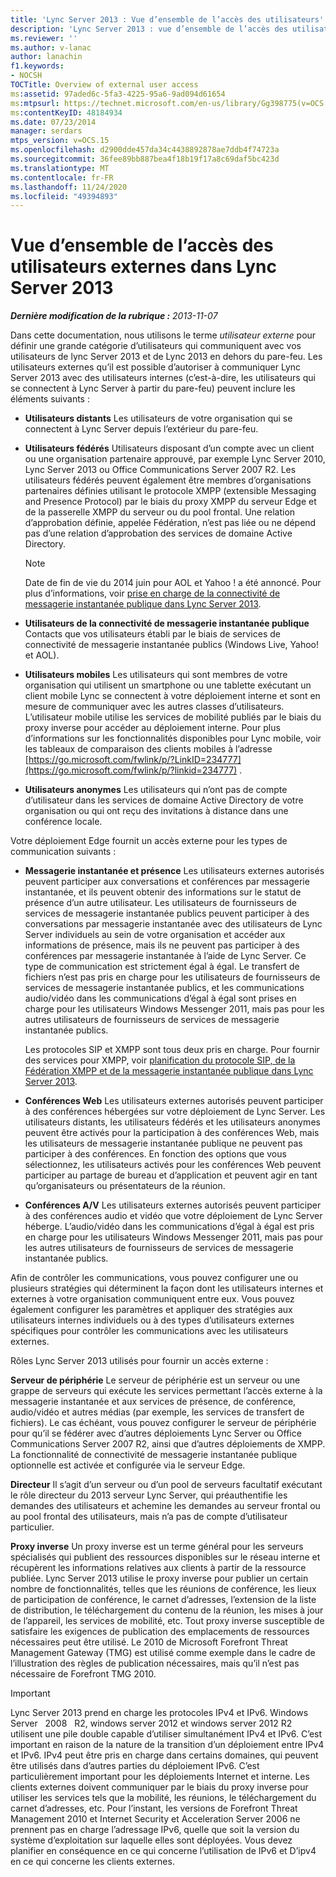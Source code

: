 ```yaml
---
title: 'Lync Server 2013 : Vue d’ensemble de l’accès des utilisateurs'
description: 'Lync Server 2013 : vue d’ensemble de l’accès des utilisateurs externes.'
ms.reviewer: ''
ms.author: v-lanac
author: lanachin
f1.keywords:
- NOCSH
TOCTitle: Overview of external user access
ms:assetid: 97aded6c-5fa3-4225-95a6-9ad094d61654
ms:mtpsurl: https://technet.microsoft.com/en-us/library/Gg398775(v=OCS.15)
ms:contentKeyID: 48184934
ms.date: 07/23/2014
manager: serdars
mtps_version: v=OCS.15
ms.openlocfilehash: d2900dde457da34c4438892878ae7ddb4f74723a
ms.sourcegitcommit: 36fee89bb887bea4f18b19f17a8c69daf5bc423d
ms.translationtype: MT
ms.contentlocale: fr-FR
ms.lasthandoff: 11/24/2020
ms.locfileid: "49394893"
---
```

# <a name="overview-of-external-user-access-in-lync-server-2013"></a>Vue d’ensemble de l’accès des utilisateurs externes dans Lync Server 2013

<div data-xmlns="http://www.w3.org/1999/xhtml">

<div class="topic" data-xmlns="http://www.w3.org/1999/xhtml" data-msxsl="urn:schemas-microsoft-com:xslt" data-cs="https://msdn.microsoft.com/">

<div data-asp="https://msdn2.microsoft.com/asp">



</div>

<div id="mainSection">

<div id="mainBody">

<span> </span>

_**Dernière modification de la rubrique :** 2013-11-07_

Dans cette documentation, nous utilisons le terme *utilisateur externe* pour définir une grande catégorie d’utilisateurs qui communiquent avec vos utilisateurs de lync Server 2013 et de Lync 2013 en dehors du pare-feu. Les utilisateurs externes qu’il est possible d’autoriser à communiquer Lync Server 2013 avec des utilisateurs internes (c’est-à-dire, les utilisateurs qui se connectent à Lync Server à partir du pare-feu) peuvent inclure les éléments suivants :

  - **Utilisateurs distants**   Les utilisateurs de votre organisation qui se connectent à Lync Server depuis l’extérieur du pare-feu.

  - **Utilisateurs fédérés**   Utilisateurs disposant d’un compte avec un client ou une organisation partenaire approuvé, par exemple Lync Server 2010, Lync Server 2013 ou Office Communications Server 2007 R2. Les utilisateurs fédérés peuvent également être membres d’organisations partenaires définies utilisant le protocole XMPP (extensible Messaging and Presence Protocol) par le biais du proxy XMPP du serveur Edge et de la passerelle XMPP du serveur ou du pool frontal. Une relation d’approbation définie, appelée Fédération, n’est pas liée ou ne dépend pas d’une relation d’approbation des services de domaine Active Directory.
    
    <div>
    

    > [!NOTE]  
    > Date de fin de vie du 2014 juin pour AOL et Yahoo ! a été annoncé. Pour plus d’informations, voir <A href="lync-server-2013-support-for-public-instant-messenger-connectivity.md">prise en charge de la connectivité de messagerie instantanée publique dans Lync Server 2013</A>.

    
    </div>

  - **Utilisateurs de la connectivité de messagerie instantanée publique**   Contacts que vos utilisateurs établi par le biais de services de connectivité de messagerie instantanée publics (Windows Live, Yahoo\! et AOL).

  - **Utilisateurs mobiles**   Les utilisateurs qui sont membres de votre organisation qui utilisent un smartphone ou une tablette exécutant un client mobile Lync se connectent à votre déploiement interne et sont en mesure de communiquer avec les autres classes d’utilisateurs. L’utilisateur mobile utilise les services de mobilité publiés par le biais du proxy inverse pour accéder au déploiement interne. Pour plus d’informations sur les fonctionnalités disponibles pour Lync mobile, voir les tableaux de comparaison des clients mobiles à l’adresse [https://go.microsoft.com/fwlink/p/?LinkID=234777](https://go.microsoft.com/fwlink/p/?linkid=234777) .

  - **Utilisateurs anonymes**   Les utilisateurs qui n’ont pas de compte d’utilisateur dans les services de domaine Active Directory de votre organisation ou qui ont reçu des invitations à distance dans une conférence locale.

Votre déploiement Edge fournit un accès externe pour les types de communication suivants :

  - **Messagerie instantanée et présence**   Les utilisateurs externes autorisés peuvent participer aux conversations et conférences par messagerie instantanée, et ils peuvent obtenir des informations sur le statut de présence d’un autre utilisateur. Les utilisateurs de fournisseurs de services de messagerie instantanée publics peuvent participer à des conversations par messagerie instantanée avec des utilisateurs de Lync Server individuels au sein de votre organisation et accéder aux informations de présence, mais ils ne peuvent pas participer à des conférences par messagerie instantanée à l’aide de Lync Server. Ce type de communication est strictement égal à égal. Le transfert de fichiers n’est pas pris en charge pour les utilisateurs de fournisseurs de services de messagerie instantanée publics, et les communications audio/vidéo dans les communications d’égal à égal sont prises en charge pour les utilisateurs Windows Messenger 2011, mais pas pour les autres utilisateurs de fournisseurs de services de messagerie instantanée publics.
    
    Les protocoles SIP et XMPP sont tous deux pris en charge. Pour fournir des services pour XMPP, voir [planification du protocole SIP, de la Fédération XMPP et de la messagerie instantanée publique dans Lync Server 2013](lync-server-2013-planning-for-sip-xmpp-federation-and-public-instant-messaging.md).

  - **Conférences Web**   Les utilisateurs externes autorisés peuvent participer à des conférences hébergées sur votre déploiement de Lync Server. Les utilisateurs distants, les utilisateurs fédérés et les utilisateurs anonymes peuvent être activés pour la participation à des conférences Web, mais les utilisateurs de messagerie instantanée publique ne peuvent pas participer à des conférences. En fonction des options que vous sélectionnez, les utilisateurs activés pour les conférences Web peuvent participer au partage de bureau et d’application et peuvent agir en tant qu’organisateurs ou présentateurs de la réunion.

  - **Conférences A/V**   Les utilisateurs externes autorisés peuvent participer à des conférences audio et vidéo que votre déploiement de Lync Server héberge. L’audio/vidéo dans les communications d’égal à égal est pris en charge pour les utilisateurs Windows Messenger 2011, mais pas pour les autres utilisateurs de fournisseurs de services de messagerie instantanée publics.

Afin de contrôler les communications, vous pouvez configurer une ou plusieurs stratégies qui déterminent la façon dont les utilisateurs internes et externes à votre organisation communiquent entre eux. Vous pouvez également configurer les paramètres et appliquer des stratégies aux utilisateurs internes individuels ou à des types d’utilisateurs externes spécifiques pour contrôler les communications avec les utilisateurs externes.

Rôles Lync Server 2013 utilisés pour fournir un accès externe :

**Serveur de périphérie**   Le serveur de périphérie est un serveur ou une grappe de serveurs qui exécute les services permettant l’accès externe à la messagerie instantanée et aux services de présence, de conférence, audio/vidéo et autres médias (par exemple, les services de transfert de fichiers). Le cas échéant, vous pouvez configurer le serveur de périphérie pour qu’il se fédérer avec d’autres déploiements Lync Server ou Office Communications Server 2007 R2, ainsi que d’autres déploiements de XMPP. La fonctionnalité de connectivité de messagerie instantanée publique optionnelle est activée et configurée via le serveur Edge.

**Directeur**   Il s’agit d’un serveur ou d’un pool de serveurs facultatif exécutant le rôle directeur du 2013 serveur Lync Server, qui préauthentifie les demandes des utilisateurs et achemine les demandes au serveur frontal ou au pool frontal des utilisateurs, mais n’a pas de compte d’utilisateur particulier.

**Proxy inverse**   Un proxy inverse est un terme général pour les serveurs spécialisés qui publient des ressources disponibles sur le réseau interne et récupèrent les informations relatives aux clients à partir de la ressource publiée. Lync Server 2013 utilise le proxy inverse pour publier un certain nombre de fonctionnalités, telles que les réunions de conférence, les lieux de participation de conférence, le carnet d’adresses, l’extension de la liste de distribution, le téléchargement du contenu de la réunion, les mises à jour de l’appareil, les services de mobilité, etc. Tout proxy inverse susceptible de satisfaire les exigences de publication des emplacements de ressources nécessaires peut être utilisé. Le 2010 de Microsoft Forefront Threat Management Gateway (TMG) est utilisé comme exemple dans le cadre de l’illustration des règles de publication nécessaires, mais qu’il n’est pas nécessaire de Forefront TMG 2010.

<div>


> [!IMPORTANT]  
> Lync Server 2013 prend en charge les protocoles IPv4 et IPv6. Windows Server &nbsp; 2008 &nbsp; R2, windows server 2012 et windows server 2012 R2 utilisent une pile double capable d’utiliser simultanément IPv4 et IPv6. C’est important en raison de la nature de la transition d’un déploiement entre IPv4 et IPv6. IPv4 peut être pris en charge dans certains domaines, qui peuvent être utilisés dans d’autres parties du déploiement IPv6. C’est particulièrement important pour les déploiements Internet et interne. Les clients externes doivent communiquer par le biais du proxy inverse pour utiliser les services tels que la mobilité, les réunions, le téléchargement du carnet d’adresses, etc. Pour l’instant, les versions de Forefront Threat Management 2010 et Internet Security et Acceleration Server 2006 ne prennent pas en charge l’adressage IPv6, quelle que soit la version du système d’exploitation sur laquelle elles sont déployées. Vous devez planifier en conséquence en ce qui concerne l’utilisation de IPv6 et D’ipv4 en ce qui concerne les clients externes.



</div>

</div>

<span> </span>

</div>

</div>

</div>


